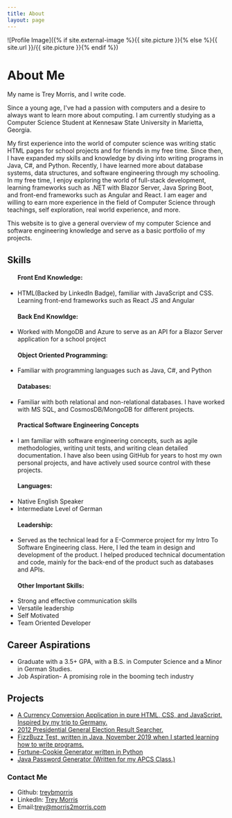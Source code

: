 ```yaml
---
title: About
layout: page
---
```

![Profile Image]({% if site.external-image %}{{ site.picture }}{% else %}{{ site.url }}/{{ site.picture }}{% endif %})

<h1>About Me</h1>

<p>My name is Trey Morris, and I write code.</p>

<p> Since a young age, I've had a passion with computers and a desire to always want to learn more about computing. I am currently studying as a Computer Science Student at Kennesaw State University in Marietta, Georgia.</p>

<p> My first experience into the world of computer science was writing static HTML pages for school projects and for friends in my free time. Since then, I have expanded my skills and knowledge by diving into writing programs in Java, C#, and Python. Recently, I have learned more about database systems, data structures, and software engineering through my schooling. In my free time, I enjoy exploring the world of full-stack development, learning frameworks such as .NET with Blazor Server, Java Spring Boot, and front-end frameworks such as Angular and React. I am eager and willing to earn more experience in the field of Computer Science through teachings, self exploration, real world experience, and more.</p> 


<p> This website is to give a general overview of my computer Science and software engineering knowledge and serve as a basic portfolio of my projects. </p>


<h2>Skills</h2>
<ul class="skill-list">
	<h4>Front End Knowledge:</h4>
	<li>HTML(Backed by LinkedIn Badge), familiar with JavaScript and CSS. Learning front-end frameworks such as React JS and Angular</li>
	<h4>Back End Knowldge:</h4>
	<li>Worked with MongoDB and Azure to serve as an API for a Blazor Server application for a school project</li>
	<h4>Object Oriented Programming:</h4>
	<li>Familiar with programming languages such as Java, C#, and Python</li>
	<h4>Databases:</h4>
	<li>Familiar with both relational and non-relational databases. I have worked with MS SQL, and CosmosDB/MongoDB for different projects.</li> 
	<h4>Practical Software Engineering Concepts</h4>
	<li>I am familiar with software engineering concepts, such as agile methodologies, writing unit tests, and writing clean detailed documentation. I have also been using GitHub for years to host my own personal projects, and have actively used source control with these projects.</li>
	<h4>Languages:</h4>
	<li>Native English Speaker</li> 
	<li>Intermediate Level of German</li>
	<h4>Leadership:</h4>
	<li>Served as the technical lead for a E-Commerce project for my Intro To Software Engineering class. Here, I led the team in design and development of the product. I helped produced technical documentation and code, mainly for the back-end of the product such as databases and APIs.</li>
	<h4>Other Important Skills:</h4>
	<li>Strong and effective communication skills</li>
	<li>Versatile leadership</li>
	<li>Self Motivated</li>
	<li>Team Oriented Developer</li>
</ul>

<h2>Career Aspirations</h2>
<ul class="career-aspirations">
	<li>Graduate with a 3.5+ GPA, with a B.S. in Computer Science and a Minor in German Studies.</li>
	<li>Job Aspiration- A promising role in the booming tech industry</li>	
</ul>

<h2>Projects</h2>
<ul>
	<li><a href="https://github.com/TreyBMorris/CurrencyConversion"> A Currency Conversion Application in pure HTML, CSS, and JavaScript. Inspired by my trip to Germany.</a></li>
	<li><a href = "https://github.com/TreyBMorris/2012GeneralElectionResultsSearch">2012 Presidential General Election Result Searcher.</a></li>
	<li><a href="https://github.com/TreyBMorris/FizzBuzz">FizzBuzz Test, written in Java, November 2019 when I started learning how to write programs.</a></li>
	<li><a href="https://github.com/TreyBMorris/Fortune-Cookies">Fortune-Cookie Generator written in Python</a></li>
	<li><a href="https://github.com/TreyBMorris/Password-Generator-Java">Java Password Generator (Written for my APCS Class.)</a></li>
</ul>

<h3><strong>Contact Me</strong></h3>
<ul class = "contact-info">
	<li>Github: <a href="https://github.com/TreyBMorris">treybmorris</a></li>
	<li>LinkedIn: <a href="https://www.linkedin.com/in/treybmorris/">Trey Morris</a></li>
	<li>Email:<a href="mailto:trey@morris2morris.com">trey@morris2morris.com</a></li>
</ul>


